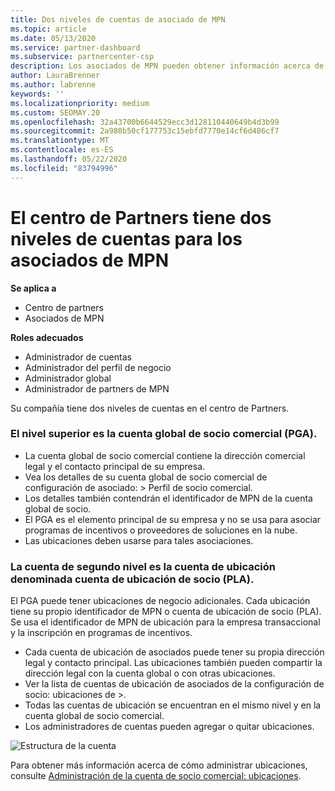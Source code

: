 ```yaml
---
title: Dos niveles de cuentas de asociado de MPN
ms.topic: article
ms.date: 05/13/2020
ms.service: partner-dashboard
ms.subservice: partnercenter-csp
description: Los asociados de MPN pueden obtener información acerca de los dos niveles de cuentas del centro de Partners, la cuenta global de socio comercial (PGA) y la cuenta de ubicación de asociados (PLA).
author: LauraBrenner
ms.author: labrenne
keywords: ''
ms.localizationpriority: medium
ms.custom: SEOMAY.20
ms.openlocfilehash: 32a43700b6644529ecc3d128110440649b4d3b99
ms.sourcegitcommit: 2a980b50cf177753c15ebfd7770e14cf6d486cf7
ms.translationtype: MT
ms.contentlocale: es-ES
ms.lasthandoff: 05/22/2020
ms.locfileid: "83794996"
---
```

# <a name="partner-center-has-two-levels-of-accounts-for-mpn-partners"></a>El centro de Partners tiene dos niveles de cuentas para los asociados de MPN

**Se aplica a**

- Centro de partners
- Asociados de MPN

**Roles adecuados**

- Administrador de cuentas
- Administrador del perfil de negocio
- Administrador global
- Administrador de partners de MPN

Su compañía tiene dos niveles de cuentas en el centro de Partners.

### <a name="the-top-level-is-the-partner-global-account-pga"></a>El nivel superior es la cuenta global de socio comercial (PGA).

- La cuenta global de socio comercial contiene la dirección comercial legal y el contacto principal de su empresa. 
- Vea los detalles de su cuenta global de socio comercial de configuración de asociado: > Perfil de socio comercial.
- Los detalles también contendrán el identificador de MPN de la cuenta global de socio. 
- El PGA es el elemento principal de su empresa y no se usa para asociar programas de incentivos o proveedores de soluciones en la nube. 
- Las ubicaciones deben usarse para tales asociaciones.

### <a name="the-second-level-account-is-the-location-account-called-partner-location-account-pla"></a>La cuenta de segundo nivel es la cuenta de ubicación denominada cuenta de ubicación de socio (PLA).

El PGA puede tener ubicaciones de negocio adicionales. Cada ubicación tiene su propio identificador de MPN o cuenta de ubicación de socio (PLA). Se usa el identificador de MPN de ubicación para la empresa transaccional y la inscripción en programas de incentivos.

- Cada cuenta de ubicación de asociados puede tener su propia dirección legal y contacto principal. Las ubicaciones también pueden compartir la dirección legal con la cuenta global o con otras ubicaciones.
- Ver la lista de cuentas de ubicación de asociados de la configuración de socio: ubicaciones de >.
- Todas las cuentas de ubicación se encuentran en el mismo nivel y en la cuenta global de socio comercial.
- Los administradores de cuentas pueden agregar o quitar ubicaciones.

![Estructura de la cuenta](images/accountstructure.png)

Para obtener más información acerca de cómo administrar ubicaciones, consulte [Administración de la cuenta de socio comercial: ubicaciones](manage-locations.md). 




















